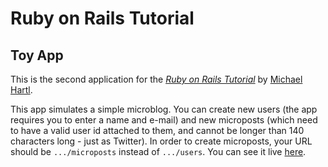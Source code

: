 # Ruby on Rails Tutorial

## Toy App

This is the second application for the
[*Ruby on Rails Tutorial*](https://www.railstutorial.org/book/toy_app)
by [Michael Hartl](http://www.michaelhartl.com/). 

This app simulates a simple microblog. You can create new users (the app requires you to enter a name and e-mail) and new microposts (which need to have a valid user id attached to them, and cannot be longer than 140 characters long - just as Twitter). In order to create microposts, your URL should be ```.../microposts``` instead of ```.../users```. You can see it live [here](https://secure-fortress-49127.herokuapp.com).
